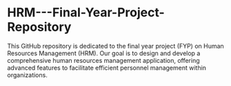 # HRM---Final-Year-Project-Repository
This GitHub repository is dedicated to the final year project (FYP) on Human Resources Management (HRM). Our goal is to design and develop a comprehensive human resources management application, offering advanced features to facilitate efficient personnel management within organizations.
